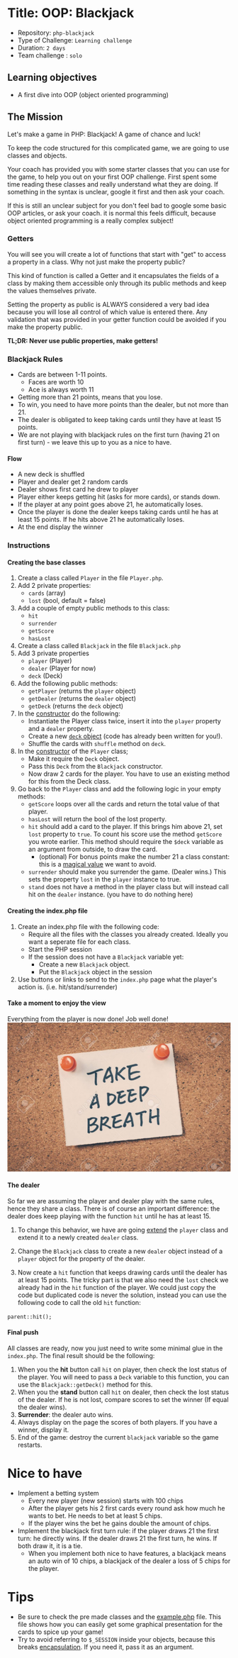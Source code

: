 # Title: OOP: Blackjack

- Repository: `php-blackjack`
- Type of Challenge: `Learning challenge`
- Duration: `2 days`
- Team challenge : `solo`

## Learning objectives
- A first dive into OOP (object oriented programming)

## The Mission
Let's make a game in PHP: Blackjack! A game of chance and luck!

To keep the code structured for this complicated game, we are going to use classes and objects.

Your coach has provided you with some starter classes that you can use for the game, to help you out on your first OOP challenge. First spent some time reading these classes and really understand what they are doing. If something in the syntax is unclear, google it first and then ask your coach.

If this is still an unclear subject for you don't feel bad to google some basic OOP articles, or ask your coach. it is normal this feels difficult, because object oriented programming is a really complex subject!

### Getters
You will see you will create a lot of functions that start with "get" to access a property in a class. Why not just make the property public?

This kind of function is called a Getter and it encapsulates the fields of a class by making them accessible only through its public methods and keep the values themselves private. 

Setting the property as public is ALWAYS considered a very bad idea because you will lose all control of which value is entered there. Any validation that was provided in your getter function could be avoided if you make the property public.

__TL;DR: Never use public properties, make getters!__

### Blackjack Rules
- Cards are between 1-11 points.
    - Faces are worth 10
    - Ace is always worth 11
- Getting more than 21 points, means that you lose.
- To win, you need to have more points than the dealer, but not more than 21.
- The dealer is obligated to keep taking cards until they have at least 15 points.
- We are not playing with blackjack rules on the first turn (having 21 on first turn) - we leave this up to you as a nice to have.

#### Flow
  - A new deck is shuffled
  - Player and dealer get 2 random cards
  - Dealer shows first card he drew to player
  - Player either keeps getting hit (asks for more cards), or stands down.
  - If the player at any point goes above 21, he automatically loses.
  - Once the player is done the dealer keeps taking cards until he has at least 15 points. If he hits above 21 he automatically loses.
  - At the end display the winner

### Instructions
#### Creating the base classes
1. Create a class called `Player` in the file `Player.php`.
1. Add 2 private properties:
    - `cards` (array)
    - `lost` (bool, default = false)
1. Add a couple of empty public methods to this class: 
	- `hit`
	- `surrender`
	- `getScore`
	- `hasLost`
1. Create a class called `Blackjack` in the file `Blackjack.php`
1. Add 3 private properties 
    - `player` (Player)
    - `dealer` (Player for now)
    - `deck`  (Deck)
1. Add the following public methods:
    - `getPlayer` (returns the `player` object)
    - `getDealer` (returns the `dealer` object)
    - `getDeck` (returns the `deck` object)
1. In the [constructor](https://www.php.net/manual/en/language.oop5.decon.php) do the following:
    - Instantiate the Player class twice, insert it into the `player` property and a `dealer` property.
    - Create a new [`deck` object](code/Deck.php) (code has already been written for you!).
    - Shuffle the cards with `shuffle` method on `deck`.
1. In the [constructor](https://www.php.net/manual/en/language.oop5.decon.php) of the `Player` class;
    - Make it require the `Deck` object.
    - Pass this `Deck` from the `Blackjack` constructor.
    - Now draw 2 cards for the player. You have to use an existing method for this from the Deck class.
1. Go back to the `Player` class and add the following logic in your empty methods:
    - `getScore` loops over all the cards and return the total value of that player.
    - `hasLost` will return the bool of the lost property.
    - `hit` should add a card to the player. If this brings him above 21, set `lost` property to `true`. To count his score use the method `getScore` you wrote earlier. This method should require the `$deck` variable as an argument from outside, to draw the card.
        - (optional) For bonus points make the number 21 a class constant: this is a [magical value](https://stackoverflow.com/questions/47882/what-is-a-magic-number-and-why-is-it-bad) we want to avoid.
    - `surrender` should make you surrender the game. (Dealer wins.)
            This sets the property `lost` in the `player` instance to true.
    - `stand` does not have a method in the player class but will instead call hit on the `dealer` instance. (you have to do nothing here)

#### Creating the index.php  file
1. Create an index.php file with the following code:
   - Require all the files with the classes you already created. Ideally you want a seperate file for each class.
   - Start the PHP session
   - If the session does not have a `Blackjack` variable yet: 
        - Create a new `Blackjack` object.
        - Put the `Blackjack` object in the session
1. Use buttons or links to send to the `index.php` page what the player's action is. (i.e. hit/stand/surrender)
    
#### Take a moment to enjoy the view
Everything from the player is now done! Job well done!
![Don't forget to breathe](resources/breath.jpg)

#### The dealer
So far we are assuming the player and dealer play with the same rules, hence they share a class. There is of course an important difference: the dealer does keep playing with the function `hit` until he has at least 15.

1. To change this behavior, we have are going [extend](https://www.php.net/manual/en/language.oop5.inheritance.php) the `player` class and extend it to a newly created `dealer` class. 

1. Change the `Blackjack` class to create a new `dealer` object instead of a `player` object for the property of the dealer. 

1. Now create a `hit` function that keeps drawing cards until the dealer has at least 15 points. The tricky part is that we also need the `lost` check we already had in the `hit` function of the player. We could just copy the code but duplicated code is never the solution, instead you can use the following code to call the old `hit` function:

```parent::hit();```

#### Final push
All classes are ready, now you just need to write some minimal glue in the `index.php`. The final result should be the following:

1. When you the **hit** button call `hit` on player, then check the lost status of the player.
    You will need to pass a `Deck` variable to this function, you can use the `Blackjack::getDeck()` method for this.
1. When you the **stand** button call `hit` on dealer, then check the lost status of the dealer. If he is not lost, compare scores to set the winner (If equal the dealer wins). 
1. **Surrender**: the dealer auto wins.
1. Always display on the page the scores of both players. If you have a winner, display it.
1. End of the game: destroy the current `blackjack` variable so the game restarts.
    
# Nice to have
- Implement a betting system
    - Every new player (new session) starts with 100 chips
    - After the player gets his 2 first cards every round ask how much he wants to bet. He needs to bet at least 5 chips. 
     - If the player wins the bet he gains double the amount of chips.
- Implement the blackjack first turn rule: if the player draws 21 the first turn: he directly wins. If the dealer draws 21 the first turn, he wins. If both draw it, it is a tie. 
    - When you implement both nice to have features, a blackjack means an auto win of 10 chips, a blackjack of the dealer a loss of 5 chips for the player.
    
# Tips
- Be sure to check the pre made classes and the [example.php](code/example.php) file. This file shows how you can easily get some graphical presentation for the cards to spice up your game!
- Try to avoid referring to `$_SESSION` inside your objects, because this breaks [encapsulation](https://en.wikipedia.org/wiki/Encapsulation_(computer_programming)). If you need it, pass it as an argument.
